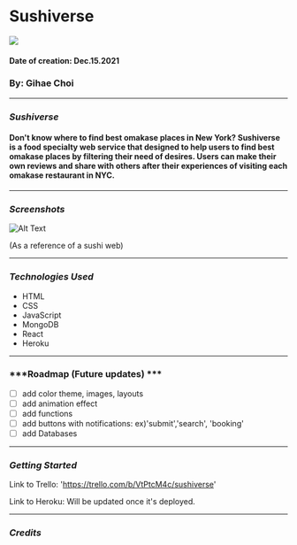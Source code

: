 # Sushiverse
<img src= "https://c.tenor.com/d1RsdwHJvbkAAAAC/comida-sushi.gif"/>

#### Date of creation: Dec.15.2021
### By: Gihae Choi

***
### ***Sushiverse***
#### Don't know where to find best omakase places in New York? Sushiverse is a food specialty web service that designed to help users to find best omakase places by filtering their need of desires. Users can make their own reviews and share with others after their experiences of visiting each omakase restaurant in NYC.

***

### ***Screenshots***

![Alt Text](https://i.imgur.com/qnen2dK.jpg)

(As a reference of a sushi web)

***

### ***Technologies Used***
* HTML
* CSS
* JavaScript
* MongoDB
* React
* Heroku

***

### ***Roadmap (Future updates) ***

- [ ] add color theme, images, layouts
- [ ] add animation effect
- [ ] add functions
- [ ] add buttons with notifications: ex)'submit','search', 'booking'
- [ ] add Databases

***

### ***Getting Started***

Link to Trello: 'https://trello.com/b/VtPtcM4c/sushiverse'

Link to Heroku: Will be updated once it's deployed.

***

### ***Credits***
